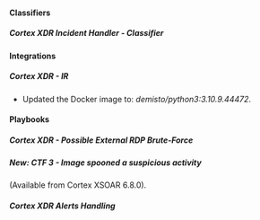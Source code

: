 
#### Classifiers

##### Cortex XDR Incident Handler - Classifier


#### Integrations

##### Cortex XDR - IR

- Updated the Docker image to: *demisto/python3:3.10.9.44472*.

#### Playbooks

##### Cortex XDR - Possible External RDP Brute-Force

##### New: CTF 3 - Image spooned a suspicious activity

 (Available from Cortex XSOAR 6.8.0).
##### Cortex XDR Alerts Handling

